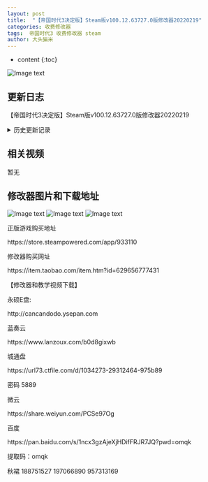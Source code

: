```yaml
---
layout: post
title:  "【帝国时代3决定版】Steam版v100.12.63727.0版修改器20220219"
categories: 收费修改器
tags:  帝国时代3 收费修改器 steam
author: 大头猫米
---
```


* content
{:toc}

![Image text](https://datoumaomi.github.io/pic/DDD/age3jd/logo.JPG)

##  更新日志
【帝国时代3决定版】Steam版v100.12.63727.0版修改器20220219





<details>
<summary>历史更新记录</summary><p></p>
【帝国时代3决定版】Steam版v100.12.63727.0版修改器20220219 日常更新<p></p>
【帝国时代3决定版】v100.12.62999.0版修改器20220215 日常更新<p></p>
【帝国时代3决定版】v100.12.61213.0版修改器20220202 日常更新<p></p>
【帝国时代3决定版】v100.12.56860.0版修改器20211217 日常更新<p></p>
【帝国时代3决定版】v100.12.54545版修改器20211201<p></p>
【帝国时代3决定版】v100.12.50830.0版修改器20211113<p></p>
【帝国时代3决定版】v100.12.47581.0版修改器20211014<p></p>
【帝国时代3决定版】v100.12.43871.0版修改器20210916<p></p>
【帝国时代3决定版】v100.12.39346版修改器20210810<p></p>
【帝国时代3决定版】v100.12.38254.0版修改器20210803<p></p>
【帝国时代3决定版】v100.12.30181.0版修改器20210611<p></p>
【帝国时代3决定版】v100.12.29715.0版修改器20210609<p></p>
【帝国时代3决定版】v100.12.27812.0版修改器20210520<p></p>
【帝国时代3决定版】v100.12.27330.0版修改器20210514<p></p>
【帝国时代3决定版】v100.12.24632.0版修改器20210423<p></p>
【帝国时代3决定版】v100.12.23511.0版修改器20210417<p></p>
【帝国时代3决定版】v100.12.21704.0版修改器20210326<p></p>
【帝国时代3决定版】v100.12.20322.0版修改器20210322<p></p>
【帝国时代3决定版】v100.12.14825.0版修改器20210203<p></p>
【帝国时代3决定版】v100.12.13490.0版修改器202010122<p></p>
【帝国时代3决定版】v100.12.13088.0版修改器202010120<p></p>
【帝国时代3决定版】v100.12.61213.0版修改器20220202 日常更新<p></p>
【帝国时代3决定版】v100.12.10807.0版修改器20201218<p></p>
【帝国时代3决定版】v100.12.13088.0版修改器202010120<p></p>
【帝国时代3决定版】v100.12.11148.0版修改器20201223<p></p>
【帝国时代3决定版】v100.12.10807.0版修改器20201218<p></p>
【帝国时代3决定版】v100.12.9476.0版修改器20201209<p></p>
【帝国时代3决定版】v100.12.6847.0版修改器20201120<p></p>
【帝国时代3决定版】v100.12.6847.0版修改器20201120<p></p>
【帝国时代3决定版】v100.12.6159.0版修改器20201113<p></p>
【帝国时代3决定版】v100.12.5208.0版修改器20201106<p></p>
【帝国时代3决定版】v100.12.5025.0版修改器20201031<p></p>
【帝国时代3决定版】v100.12.4087.0版修改器20201028<p></p>
【帝国时代3决定版】v100.12.3552.0版修改器20201023<p></p>
【帝国时代3决定版】v100.12.1529.0版修改器20201019v2 增加了HP修改,可以无敌了<p></p>
20201018  增加了研究速度修改、建筑速度修改、生产速度修改、经验增加速度修改<p></p>
20201017  修改器发布<p></p>

</details>

## 相关视频
暂无

## 修改器图片和下载地址

![Image text](https://datoumaomi.github.io/pic/DDD/age3jd/0.jpg)
![Image text](https://datoumaomi.github.io/pic/DDD/age3jd/1.jpg)
![Image text](https://datoumaomi.github.io/pic/DDD/age3jd/2.jpg)


<p>正版游戏购买地址</p>
https://store.steampowered.com/app/933110
<p></p>

<p></p>
修改器购买网址
<p></p>
https://item.taobao.com/item.htm?id=629656777431
<p></p>
【修改器和教学视频下载】
<p></p>
永硕E盘:
<p></p>
http://cancandodo.ysepan.com
<p></p>
蓝奏云
<p></p>
https://www.lanzoux.com/b0d8gixwb
<p></p>
城通盘
<p></p>
https://url73.ctfile.com/d/1034273-29312464-975b89
<p></p>
密码 5889<p></p>
微云<p></p>
https://share.weiyun.com/PCSe97Og
<p></p>
百度
<p></p>
https://pan.baidu.com/s/1ncx3gzAjeXjHDifFRJR7JQ?pwd=omqk 
<p></p>
提取码：omqk
<p></p>
<p>秋裙 188751527 197066890 957313169</p>
